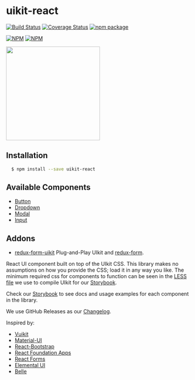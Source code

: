 uikit-react
===========

[![Build Status](https://travis-ci.org/stipsan/uikit-react.svg?branch=master)](https://travis-ci.org/stipsan/uikit-react)
[![Coverage Status](https://coveralls.io/repos/github/stipsan/uikit-react/badge.svg)](https://coveralls.io/github/stipsan/uikit-react)
[![npm package](https://img.shields.io/npm/dm/uikit-react.svg)](https://www.npmjs.com/package/uikit-react)

[![NPM](https://nodei.co/npm/uikit-react.png?downloadRank=true)](https://www.npmjs.com/package/uikit-react)
[![NPM](https://nodei.co/npm-dl/uikit-react.png?months=3&height=2)](https://nodei.co/npm/uikit-react/)

<img src="https://uikit-react.io/logo.svg" width="256"/>

## Installation

```bash
  $ npm install --save uikit-react
```

## Available Components

* [Button](http://uikit-react.io/?selectedKind=Button&selectedStory=Basic%20Usage&full=0&down=1&left=1&panelRight=0)
* [Dropdown](http://uikit-react.io/?selectedKind=Dropdown&selectedStory=Basic%20Usage&full=0&down=1&left=1&panelRight=0)
* [Modal](http://uikit-react.io/?selectedKind=Modal&selectedStory=Basic%20Usage&full=0&down=1&left=1&panelRight=0)
* [Input](http://uikit-react.io/?selectedKind=Input&selectedStory=Basic%20Usage&full=0&down=1&left=1&panelRight=0)

## Addons

* [redux-form-uikit](https://github.com/stipsan/redux-form-uikit) Plug-and-Play UIkit and [redux-form](https://github.com/erikras/redux-form).

React UI component built on top of the UIkit CSS.
This library makes no assumptions on how you provide the CSS; load it in any way you like.
The minimum required css for components to function can be seen in the [LESS file](.storybook/uikit.less) we use to compile UIkit for our [Storybook](http://uikit-react.io).

Check our [Storybook](http://uikit-react.io) to see docs and usage examples for each component in the library.

We use GitHub Releases as our [Changelog](https://github.com/stipsan/uikit-react/releases).

Inspired by:
* [Vuikit](http://vuikit.github.io/vuikit/)
* [Material-UI](http://material-ui.com/)
* [React-Bootstrap](http://react-bootstrap.github.io)
* [React Foundation Apps](https://github.com/akiran/react-foundation-apps)
* [React Forms](http://prometheusresearch.github.io/react-forms/)
* [Elemental UI](http://elemental-ui.com)
* [Belle](https://github.com/nikgraf/belle/)
